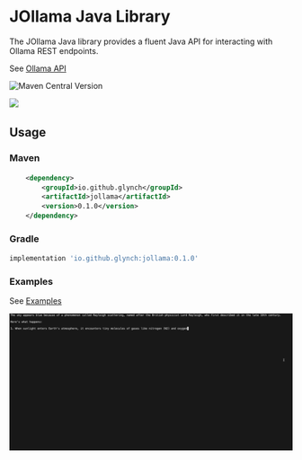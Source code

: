 # JOllama Java Library

The JOllama Java library provides a fluent Java API for interacting with Ollama REST endpoints.

See [Ollama API](https://github.com/ollama/ollama/blob/main/docs/api.md)

![Maven Central Version](https://img.shields.io/maven-central/v/io.github.glynch/jollama)

[![][lib-shield]][lib]

[lib]: https://central.sonatype.com/artifact/io.github.glynch/jollama
[lib-shield]: https://img.shields.io/badge/jollama-get_latest_version-blue.svg?style=just-the-message&labelColor=gray

## Usage

### Maven

```xml
    <dependency>
        <groupId>io.github.glynch</groupId>
        <artifactId>jollama</artifactId>
        <version>0.1.0</version>
    </dependency>
```

### Gradle

```gradle
implementation 'io.github.glynch:jollama:0.1.0'
```

### Examples

See [Examples](https://github.com/glynch/jollama/blob/main/examples.md)

![Stream Chat](https://github.com/glynch/jollama/blob/main/stream_chat1.gif)
